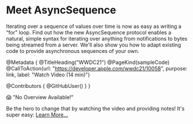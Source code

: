 # Meet AsyncSequence

Iterating over a sequence of values over time is now as easy as writing a “for” loop. Find out how the new AsyncSequence protocol enables a natural, simple syntax for iterating over anything from notifications to bytes being streamed from a server. We'll also show you how to adapt existing code to provide asynchronous sequences of your own.

@Metadata {
   @TitleHeading("WWDC21")
   @PageKind(sampleCode)
   @CallToAction(url: "https://developer.apple.com/wwdc21/10058", purpose: link, label: "Watch Video (14 min)")

   @Contributors {
      @GitHubUser(<replace this with your GitHub handle>)
   }
}

😱 "No Overview Available!"

Be the hero to change that by watching the video and providing notes! It's super easy:
 [Learn More…](https://wwdcnotes.github.io/WWDCNotes/documentation/wwdcnotes/contributing)
